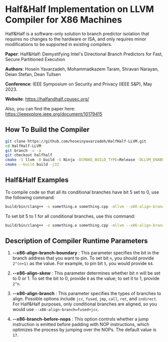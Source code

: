 # Half&Half Implementation on LLVM Compiler for X86 Machines

Half&Half is a software-only solution to branch predictor isolation that requires no changes to the hardware or ISA, and only requires minor modifications to be supported in existing compilers.

**Paper**: Half&Half: Demystifying Intel's Directional Branch Predictors for Fast, Secure Partitioned Execution

**Authors**: Hosein Yavarzadeh, Mohammadkazem Taram, Shravan Narayan, Deian Stefan, Dean Tullsen

**Conference**: IEEE Symposium on Security and Privacy (IEEE S&P), May 2023.

**Website**: https://halfandhalf.cpusec.org/

Also, you can find the paper here: https://ieeexplore.ieee.org/document/10179415

## How To Build the Compiler

```bash
git clone https://github.com/hoseinyavarzadeh/HalfHalf-LLVM.git
cd HalfHalf-LLVM
git branch -v -a
git checkout halfhalf
cmake -S llvm -B build -G Ninja -DCMAKE_BUILD_TYPE=Release -DLLVM_ENABLE_PROJECTS=clang
cmake --build build -j32
```

## Half&Half Examples

To compile code so that all its conditional branches have bit 5 set to 0, use the following command:

```bash
build/bin/clang++ -o something.o something.cpp -mllvm --x86-align-branch-boundary=64 -mllvm --x86-align-skew=0 -mllvm --x86-align-branch=fused+jcc 
```

To set bit 5 to 1 for all conditional branches, use this command:

```bash
build/bin/clang++ -o something.o something.cpp -mllvm --x86-align-branch-boundary=64 -mllvm --x86-align-skew=32 -mllvm --x86-align-branch=fused+jcc 
```

## Description of Compiler Runtime Parameters

1. **--x86-align-branch-boundary** : This parameter specifies the bit in the branch address that you want to pin. To set bit `n`, you should provide `2^(n+1)` as the value. For example, to pin bit `5`, you would provide `64`.
   
2. **--x86-align-skew** : This parameter determines whether bit n will be set to 0 or 1. To set the bit to 0, provide `0` as the value; to set it to 1, provide `2^n`.
   
3. **--x86-align-branch** : This parameter specifies the types of branches to align. Possible options include `jcc`, `fused`, `jmp`, `call`, `ret`, and `indirect`. For Half&Half purposes, only conditional branches are aligned, so you would use `--x86-align-branch=fused+jcc`.
   
5. **--x86-branch-before-nops** : This option controls whether a jump instruction is emitted before padding with NOP instructions, which optimizes the process by jumping over the NOPs. The default value is `17`.

